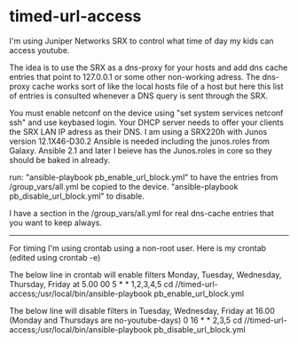 # timed-url-access
I'm using Juniper Networks SRX to control what time of day my kids can access youtube. 

The idea is to use the SRX as a dns-proxy for your hosts and add dns cache entries that point to 127.0.0.1 or some other non-working adress.
The dns-proxy cache works sort of like the local hosts file of a host but here this list of entries is consulted whenever a DNS query is sent through the SRX.

You must enable netconf on the device using "set system services netconf ssh" and use keybased login.
Your DHCP server needs to offer your clients the SRX LAN IP adress as their DNS.
I am using a SRX220h with Junos version 12.1X46-D30.2
Ansible is needed including the junos.roles from Galaxy. Ansible 2.1 and later I beieve has the Junos.roles in core so they should be baked in already.

run: 
"ansible-playbook pb_enable_url_block.yml" to have the entries from /group_vars/all.yml be copied to the device.
"ansible-playbook pb_disable_url_block.yml" to disable. 

I have a section in the /group_vars/all.yml for real dns-cache entries that you want to keep always. 


_______________________________________________

For timing I'm using crontab using a non-root user.
Here is my crontab (edited using crontab -e)

The below line in crontab will enable filters Monday, Tuesday, Wednesday, Thursday, Friday at 5.00
00 5 * * 1,2,3,4,5 cd /<your directory path>/timed-url-access;/usr/local/bin/ansible-playbook pb_enable_url_block.yml

The below line will disable filters in Tuesday, Wednesday, Friday at 16.00 (Monday and Thursdays are no-youtube-days)
0 16 * * 2,3,5 cd /<your directory path>/timed-url-access;/usr/local/bin/ansible-playbook pb_disable_url_block.yml


